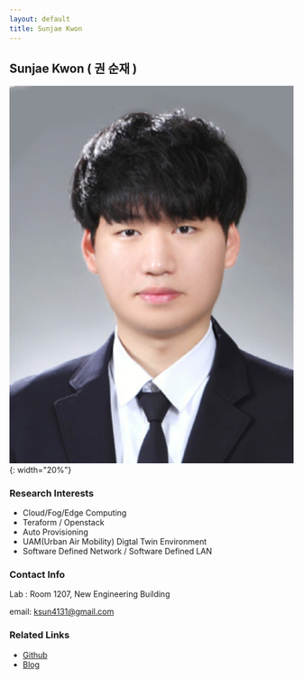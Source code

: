 ```yaml
---
layout: default
title: Sunjae Kwon
---
```


## Sunjae Kwon ( 권 순재 )
![alt_text](../assets/img/profile_SunajeKwon.png){:  width="20%"}

### Research Interests
- Cloud/Fog/Edge Computing
- Teraform / Openstack
- Auto Provisioning
- UAM(Urban Air Mobility) Digtal Twin Environment
- Software Defined Network / Software Defined LAN

### Contact Info
Lab : Room 1207, New Engineering Building

email: ksun4131@gmail.com

### Related Links
- [Github](https://github.com/KwonSunJae?tab=repositories)
- [Blog](https://velog.io/@ksun4131)
